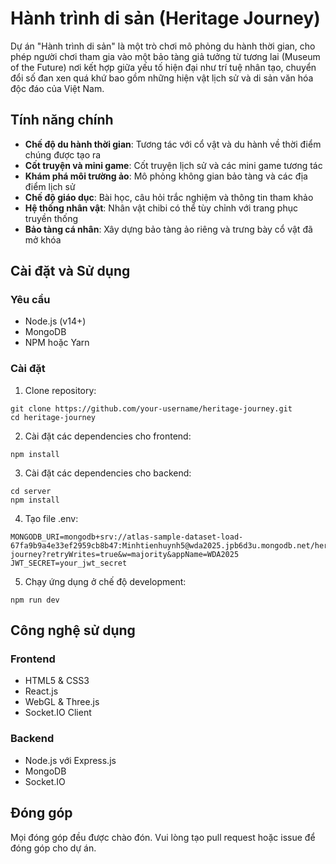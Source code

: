 # Hành trình di sản (Heritage Journey)

Dự án "Hành trình di sản" là một trò chơi mô phỏng du hành thời gian, cho phép người chơi tham gia vào một bảo tàng giả tưởng từ tương lai (Museum of the Future) nơi kết hợp giữa yếu tố hiện đại như trí tuệ nhân tạo, chuyển đổi số đan xen quá khứ bao gồm những hiện vật lịch sử và di sản văn hóa độc đáo của Việt Nam.

## Tính năng chính

- **Chế độ du hành thời gian**: Tương tác với cổ vật và du hành về thời điểm chúng được tạo ra
- **Cốt truyện và mini game**: Cốt truyện lịch sử và các mini game tương tác
- **Khám phá môi trường ảo**: Mô phỏng không gian bảo tàng và các địa điểm lịch sử
- **Chế độ giáo dục**: Bài học, câu hỏi trắc nghiệm và thông tin tham khảo
- **Hệ thống nhân vật**: Nhân vật chibi có thể tùy chỉnh với trang phục truyền thống
- **Bảo tàng cá nhân**: Xây dựng bảo tàng ảo riêng và trưng bày cổ vật đã mở khóa

## Cài đặt và Sử dụng

### Yêu cầu

- Node.js (v14+)
- MongoDB
- NPM hoặc Yarn

### Cài đặt

1. Clone repository:
```
git clone https://github.com/your-username/heritage-journey.git
cd heritage-journey
```

2. Cài đặt các dependencies cho frontend:
```
npm install
```

3. Cài đặt các dependencies cho backend:
```
cd server
npm install
```

4. Tạo file .env:
```
MONGODB_URI=mongodb+srv://atlas-sample-dataset-load-67fa9b9a4e33ef2959cb8b47:Minhtienhuynh5@wda2025.jpb6d3u.mongodb.net/heritage-journey?retryWrites=true&w=majority&appName=WDA2025
JWT_SECRET=your_jwt_secret
```

5. Chạy ứng dụng ở chế độ development:
```
npm run dev
```

## Công nghệ sử dụng

### Frontend
- HTML5 & CSS3
- React.js
- WebGL & Three.js
- Socket.IO Client

### Backend
- Node.js với Express.js
- MongoDB
- Socket.IO

## Đóng góp

Mọi đóng góp đều được chào đón. Vui lòng tạo pull request hoặc issue để đóng góp cho dự án. 
